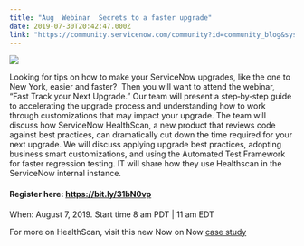 ```yaml
---
title: "Aug  Webinar  Secrets to a faster upgrade"
date: 2019-07-30T20:42:47.000Z
link: "https://community.servicenow.com/community?id=community_blog&sys_id=1b2ba050db47ff845ed4a851ca961950"
---
```

<p><img style="max-width: 100%; max-height: 480px;" src="https://community.servicenow.com/49768459db47bb88fff8a345ca96197b.iix" /></p>
<p>Looking for tips on how to make your ServiceNow upgrades, like the one to New York, easier and faster?  Then you will want to attend the webinar, “Fast Track your Next Upgrade.” Our team will present a step‑by‑step guide to accelerating the upgrade process and understanding how to work through customizations that may impact your upgrade. The team will discuss how ServiceNow HealthScan, a new product that reviews code against best practices, can dramatically cut down the time required for your next upgrade. We will discuss applying upgrade best practices, adopting business smart customizations, and using the Automated Test Framework for faster regression testing. IT will share how they use Healthscan in the ServiceNow internal instance.</p>
<h4>Register here: <a href="https://bit.ly/31bN0vp" rel="nofollow">https://bit.ly/31bN0vp</a></h4>
<p>When: August 7, 2019. Start time 8 am PDT | 11 am EDT</p>
<p>For more on HealthScan, visit this new Now on Now <a title="Now on Now HealthScan case study" href="https://www.servicenow.com/content/dam/servicenow-assets/public/en-us/doc-type/resource-center/case-study/cs-healthscan.pdf" rel="nofollow">case study</a></p>